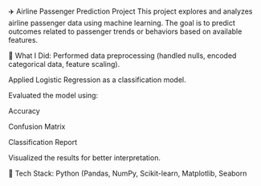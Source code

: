 ✈️ Airline Passenger Prediction Project
This project explores and analyzes airline passenger data using machine learning. The goal is to predict outcomes related to passenger trends or behaviors based on available features.

🔧 What I Did:
Performed data preprocessing (handled nulls, encoded categorical data, feature scaling).

Applied Logistic Regression as a classification model.

Evaluated the model using:

Accuracy

Confusion Matrix

Classification Report

Visualized the results for better interpretation.

🧰 Tech Stack:
Python (Pandas, NumPy, Scikit-learn, Matplotlib, Seaborn
